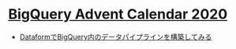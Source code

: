 # [BigQuery Advent Calendar 2020](https://qiita.com/advent-calendar/2020/bigquery)

- [DataformでBigQuery内のデータパイプラインを構築してみる](https://zenn.dev/y2000/articles/10c9f8c20243ca03fd31)
